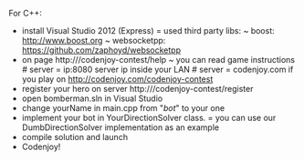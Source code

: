For C++:
- install Visual Studio 2012 (Express)
    = used third party libs:
        ~ boost: http://www.boost.org
        ~ websocketpp: https://github.com/zaphoyd/websocketpp
- on page http://<server>/codenjoy-contest/help
    ~ you can read game instructions
        # server = ip:8080 server ip inside your LAN
        # server = codenjoy.com if you play on http://codenjoy.com/codenjoy-contest
- register your hero on server http://<server>/codenjoy-contest/register
- open bomberman.sln in Visual Studio
- change yourName in main.cpp from "_bot_" to your one
- implement your bot in YourDirectionSolver class.
    = you can use our DumbDirectionSolver implementation as an example
- compile solution and launch
- Codenjoy!



